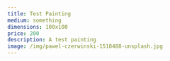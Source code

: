 ```yaml
---
title: Test Painting
medium: something
dimensions: 100x100
price: 200
description: A test painting
image: /img/pawel-czerwinski-1518488-unsplash.jpg
---
```

